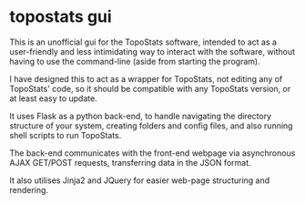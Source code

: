 # topostats gui

This is an unofficial gui for the TopoStats software, intended to act as a user-friendly and less intimidating way to interact with the software, without having to use the command-line (aside from starting the program).

I have designed this to act as a wrapper for TopoStats, not editing any of TopoStats' code, so it should be compatible with any TopoStats version, or at least easy to update.

It uses Flask as a python back-end, to handle navigating the directory structure of your system, creating folders and config files, and also running shell scripts to run TopoStats.

The back-end communicates with the front-end webpage via asynchronous AJAX GET/POST requests, transferring data in the JSON format.

It also utilises Jinja2 and JQuery for easier web-page structuring and rendering.
